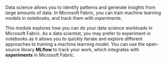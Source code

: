 

Data science allows you to identify patterns and generate insights from large amounts of data. In Microsoft Fabric, you can train machine learning models in *notebooks*, and track them with *experiments*.

This module explores how you can do your data science workloads in Microsoft Fabric. As a data scientist, you may prefer to experiment in notebooks as it allows you to quickly iterate and explore different approaches to training a machine learning model. You can use the open-source library **MLflow** to track your work, which integrates with **experiments** in Microsoft Fabric.

